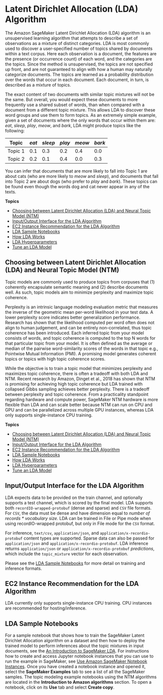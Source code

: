# Latent Dirichlet Allocation \(LDA\) Algorithm<a name="lda"></a>

The Amazon SageMaker Latent Dirichlet Allocation \(LDA\) algorithm is an unsupervised learning algorithm that attempts to describe a set of observations as a mixture of distinct categories\. LDA is most commonly used to discover a user\-specified number of topics shared by documents within a text corpus\. Here each observation is a document, the features are the presence \(or occurrence count\) of each word, and the categories are the topics\. Since the method is unsupervised, the topics are not specified up front, and are not guaranteed to align with how a human may naturally categorize documents\. The topics are learned as a probability distribution over the words that occur in each document\. Each document, in turn, is described as a mixture of topics\.

The exact content of two documents with similar topic mixtures will not be the same\. But overall, you would expect these documents to more frequently use a shared subset of words, than when compared with a document from a different topic mixture\. This allows LDA to discover these word groups and use them to form topics\. As an extremely simple example, given a set of documents where the only words that occur within them are: *eat*, *sleep*, *play*, *meow*, and *bark*, LDA might produce topics like the following:


| **Topic** | *eat* | *sleep*  | *play* | *meow* | *bark* | 
| --- | --- | --- | --- | --- | --- | 
| Topic 1  | 0\.1  | 0\.3  | 0\.2  | 0\.4  | 0\.0  | 
| Topic 2  | 0\.2  | 0\.1 | 0\.4  | 0\.0  | 0\.3  | 

You can infer that documents that are more likely to fall into Topic 1 are about cats \(who are more likely to *meow* and *sleep*\), and documents that fall into Topic 2 are about dogs \(who prefer to *play* and *bark*\)\. These topics can be found even though the words dog and cat never appear in any of the texts\. 

**Topics**
+ [Choosing between Latent Dirichlet Allocation \(LDA\) and Neural Topic Model \(NTM\)](#lda-or-ntm)
+ [Input/Output Interface for the LDA Algorithm](#lda-inputoutput)
+ [EC2 Instance Recommendation for the LDA Algorithm](#lda-instances)
+ [LDA Sample Notebooks](#LDA-sample-notebooks)
+ [How LDA Works](lda-how-it-works.md)
+ [LDA Hyperparameters](lda_hyperparameters.md)
+ [Tune an LDA Model](lda-tuning.md)

## Choosing between Latent Dirichlet Allocation \(LDA\) and Neural Topic Model \(NTM\)<a name="lda-or-ntm"></a>

Topic models are commonly used to produce topics from corpuses that \(1\) coherently encapsulate semantic meaning and \(2\) describe documents well\. As such, topic models aim to minimize perplexity and maximize topic coherence\. 

Perplexity is an intrinsic language modeling evaluation metric that measures the inverse of the geometric mean per\-word likelihood in your test data\. A lower perplexity score indicates better generalization performance\. Research has shown that the likelihood computed per word often does not align to human judgement, and can be entirely non\-correlated, thus topic coherence has been introduced\. Each inferred topic from your model consists of words, and topic coherence is computed to the top N words for that particular topic from your model\. It is often defined as the average or median of the pairwise word\-similarity scores of the words in that topic e\.g\., Pointwise Mutual Information \(PMI\)\. A promising model generates coherent topics or topics with high topic coherence scores\. 

While the objective is to train a topic model that minimizes perplexity and maximizes topic coherence, there is often a tradeoff with both LDA and NTM\. Recent research by Amazon, Dinget et al\., 2018 has shown that NTM is promising for achieving high topic coherence but LDA trained with collapsed Gibbs sampling achieves better perplexity\. There is a tradeoff between perplexity and topic coherence\. From a practicality standpoint regarding hardware and compute power, SageMaker NTM hardware is more flexible than LDA and can scale better because NTM can run on CPU and GPU and can be parallelized across multiple GPU instances, whereas LDA only supports single\-instance CPU training\. 

**Topics**
+ [Choosing between Latent Dirichlet Allocation \(LDA\) and Neural Topic Model \(NTM\)](#lda-or-ntm)
+ [Input/Output Interface for the LDA Algorithm](#lda-inputoutput)
+ [EC2 Instance Recommendation for the LDA Algorithm](#lda-instances)
+ [LDA Sample Notebooks](#LDA-sample-notebooks)
+ [How LDA Works](lda-how-it-works.md)
+ [LDA Hyperparameters](lda_hyperparameters.md)
+ [Tune an LDA Model](lda-tuning.md)

## Input/Output Interface for the LDA Algorithm<a name="lda-inputoutput"></a>

LDA expects data to be provided on the train channel, and optionally supports a test channel, which is scored by the final model\. LDA supports both `recordIO-wrapped-protobuf` \(dense and sparse\) and `CSV` file formats\. For `CSV`, the data must be dense and have dimension equal to *number of records \* vocabulary size*\. LDA can be trained in File or Pipe mode when using recordIO\-wrapped protobuf, but only in File mode for the `CSV` format\.

For inference, `text/csv`, `application/json`, and `application/x-recordio-protobuf` content types are supported\. Sparse data can also be passed for `application/json` and `application/x-recordio-protobuf`\. LDA inference returns `application/json` or `application/x-recordio-protobuf` *predictions*, which include the `topic_mixture` vector for each observation\.

Please see the [LDA Sample Notebooks](#LDA-sample-notebooks) for more detail on training and inference formats\.

## EC2 Instance Recommendation for the LDA Algorithm<a name="lda-instances"></a>

LDA currently only supports single\-instance CPU training\. CPU instances are recommended for hosting/inference\.

## LDA Sample Notebooks<a name="LDA-sample-notebooks"></a>

For a sample notebook that shows how to train the SageMaker Latent Dirichlet Allocation algorithm on a dataset and then how to deploy the trained model to perform inferences about the topic mixtures in input documents, see the [An Introduction to SageMaker LDA](https://sagemaker-examples.readthedocs.io/en/latest/introduction_to_amazon_algorithms/lda_topic_modeling/LDA-Introduction.html)\. For instructions how to create and access Jupyter notebook instances that you can use to run the example in SageMaker, see [Use Amazon SageMaker Notebook Instances](nbi.md)\. Once you have created a notebook instance and opened it, select the **SageMaker Examples** tab to see a list of all the SageMaker samples\. The topic modeling example notebooks using the NTM algorithms are located in the **Introduction to Amazon algorithms** section\. To open a notebook, click on its **Use** tab and select **Create copy**\.